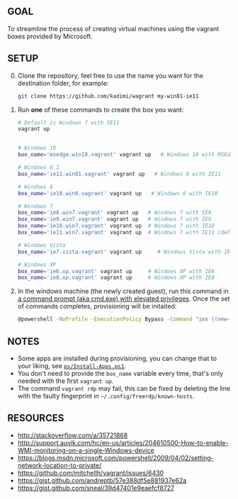 ## GOAL

To streamline the process of creating virtual machines using the vagrant boxes provided by Microsoft.

## SETUP

0. Clone the repository, feel free to use the name you want for the destination folder, for example:

    ```sh
    git clone https://github.com/kadimi/wagrant my-win81-ie11
    ```

0. Run **one** of these commands to create the box you want:

    ```sh
    # Default is Windows 7 with IE11
    vagrant up


    # Windows 10
    box_name='msedge.win10.vagrant' vagrant up   # Windows 10 with MSEdge

    # Windows 8.1
    box_name='ie11.win81.vagrant' vagrant up   # Windows 8 with IE11

    # Windows 8
    box_name='ie10.win8.vagrant' vagrant up   # Windows 8 with IE10

    # Windows 7
    box_name='ie8.win7.vagrant' vagrant up   # Windows 7 with IE8
    box_name='ie9.win7.vagrant' vagrant up   # Windows 7 with IE9
    box_name='ie10.win7.vagrant' vagrant up  # Windows 7 with IE10
    box_name='ie11.win7.vagrant' vagrant up  # Windows 7 with IE11 (default)

    # Windows Vista
    box_name='ie7.vista.vagrant' vagrant up     # Windows Vista with IE7

    # Windows XP
    box_name='ie6.xp.vagrant' vagrant up     # Windows XP with IE6
    box_name='ie8.xp.vagrant' vagrant up     # Windows XP with IE8
    ```

0. In the windows machine (the newly created guest), run this command in [a command prompt (aka cmd.exe) with elevated privileges](https://technet.microsoft.com/en-us/library/cc947813(v=ws.10).aspx). Once the set of commands completes, provisioning will be initaited:

    ```sh
    @powershell -NoProfile -ExecutionPolicy Bypass -Command "iex ((new-object net.webclient).DownloadString('https://is.gd/wagrant'))"
    ```

## NOTES

- Some apps are installed during provisioning, you can change that to your liking, see [`ps/Install-Apps.ps1`](https://github.com/kadimi/wagrant/blob/master/ps/Install-Apps.ps1).
- You don't need to provide the `box_name` variable every time, that's only needed with the first `vagrant up`.
- The command `vagrant rdp` may fail, this can be fixed by deleting the line with the faulty fingerprint in `~/.config/freerdp/known-hosts`.

## RESOURCES

- http://stackoverflow.com/a/35721868
- http://support.auvik.com/hc/en-us/articles/204610500-How-to-enable-WMI-monitoring-on-a-single-Windows-device
- https://blogs.msdn.microsoft.com/powershell/2009/04/02/setting-network-location-to-private/
- https://github.com/mitchellh/vagrant/issues/6430
- https://gist.github.com/andreptb/57e388df5e881937e62a
- https://gist.github.com/sneal/39d47401e9eaefcf8727
